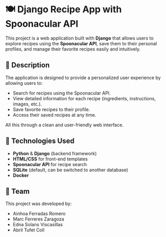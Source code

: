 # 🍽️ Django Recipe App with Spoonacular API

This project is a web application built with **Django** that allows users to explore recipes using the **Spoonacular API**, save them to their personal profiles, and manage their favorite recipes easily and intuitively.

## 📌 Description

The application is designed to provide a personalized user experience by allowing users to:

- Search for recipes using the Spoonacular API.
- View detailed information for each recipe (ingredients, instructions, images, etc.).
- Save favorite recipes to their profile.
- Access their saved recipes at any time.

All this through a clean and user-friendly web interface.

## 🧩 Technologies Used

- **Python** & **Django** (backend framework)
- **HTML/CSS** for front-end templates
- **Spoonacular API** for recipe search
- **SQLite** (default, can be switched to another database)
- **Docker** 

## 👥 Team

This project was developed by:

- Ainhoa Ferradas Romero  
- Marc Ferreres Zaragoza  
- Edna Solans Viscasillas  
- Abril Tufet Coll

